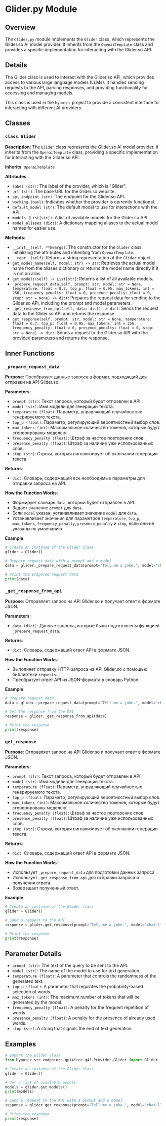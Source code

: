 # Glider.py Module

## Overview

The `Glider.py` module implements the `Glider` class, which represents the Glider.so AI model provider. It inherits from the `OpenaiTemplate` class and provides a specific implementation for interacting with the Glider.so API.

## Details

The Glider class is used to interact with the Glider.so API, which provides access to various large language models (LLMs). It handles sending requests to the API, parsing responses, and providing functionality for accessing and managing models.

This class is used in the `hypotez` project to provide a consistent interface for interacting with different AI providers.

## Classes

### `class Glider`

**Description**: The `Glider` class represents the Glider.so AI model provider. It inherits from the `OpenaiTemplate` class, providing a specific implementation for interacting with the Glider.so API.

**Inherits**: `OpenaiTemplate`

**Attributes**:

- `label (str)`: The label of the provider, which is "Glider".
- `url (str)`: The base URL for the Glider.so website.
- `api_endpoint (str)`: The endpoint for the Glider.so API.
- `working (bool)`: Indicates whether the provider is currently functional.
- `default_model (str)`: The default model to use for interactions with the API.
- `models (List[str])`: A list of available models for the Glider.so API.
- `model_aliases (dict)`: A dictionary mapping aliases to the actual model names for easier use.

**Methods**:

- `__init__(self, **kwargs)`:  The constructor for the `Glider` class, initializing the attributes and inheriting from `OpenaiTemplate`. 
- `__repr__(self)`: Returns a string representation of the `Glider` object.
- `get_model_name(self, model: str) -> str`: Retrieves the actual model name from the aliases dictionary or returns the model name directly if it is not an alias.
- `get_models(self) -> List[str]`: Returns a list of all available models.
- `_prepare_request_data(self, prompt: str, model: str = None, temperature: float = 0.7, top_p: float = 0.95, max_tokens: int = 256, frequency_penalty: float = 0, presence_penalty: float = 0, stop: str = None) -> dict`: Prepares the request data for sending to the Glider.so API, including the prompt and model parameters.
- `_get_response_from_api(self, data: dict) -> dict`: Sends the request data to the Glider.so API and returns the response.
- `get_response(self, prompt: str, model: str = None, temperature: float = 0.7, top_p: float = 0.95, max_tokens: int = 256, frequency_penalty: float = 0, presence_penalty: float = 0, stop: str = None) -> dict`: Sends a request to the Glider.so API with the provided parameters and returns the response.

## Inner Functions

### `_prepare_request_data`

**Purpose**: Преобразует данные запроса в формат, подходящий для отправки на API Glider.so.

**Parameters**:

- `prompt (str)`: Текст запроса, который будет отправлен в API.
- `model (str)`: Имя модели для генерации текста.
- `temperature (float)`: Параметр, управляющий случайностью генерируемого текста.
- `top_p (float)`: Параметр, регулирующий вероятностный выбор слов.
- `max_tokens (int)`: Максимальное количество токенов, которые будут сгенерированы моделью.
- `frequency_penalty (float)`: Штраф за частое повторение слов.
- `presence_penalty (float)`: Штраф за наличие уже использованных слов.
- `stop (str)`: Строка, которая сигнализирует об окончании генерации текста.

**Returns**:

- `dict`: Словарь, содержащий все необходимые параметры для отправки запроса на API.

**How the Function Works**:

- Формирует словарь `data`, который будет отправлен в API. 
- Задает значение `prompt` для `data`.
- Если `model` указан, устанавливает значение `model` для `data`.
- Устанавливает значения для параметров `temperature`, `top_p`, `max_tokens`, `frequency_penalty`, `presence_penalty` и `stop`, если они не указаны по умолчанию.

**Example**:

```python
# Create an instance of the Glider class
glider = Glider()

# Prepare request data with a prompt and a model
data = glider._prepare_request_data(prompt="Tell me a joke.", model="chat-llama-3-1-70b")

# Print the prepared request data
print(data)
```

### `_get_response_from_api`

**Purpose**: Отправляет запрос на API Glider.so и получает ответ в формате JSON.

**Parameters**:

- `data (dict)`: Данные запроса, которые были подготовлены функцией `_prepare_request_data`.

**Returns**:

- `dict`: Словарь, содержащий ответ API в формате JSON.

**How the Function Works**:

- Выполняет отправку HTTP-запроса на API Glider.so с помощью библиотеки `requests`.
- Преобразует ответ API из JSON-формата в словарь Python.

**Example**:

```python
# Prepare request data
data = glider._prepare_request_data(prompt="Tell me a joke.", model="chat-llama-3-1-70b")

# Get the response from the API
response = glider._get_response_from_api(data)

# Print the response
print(response)
```

### `get_response`

**Purpose**: Отправляет запрос на API Glider.so и получает ответ в формате JSON.

**Parameters**:

- `prompt (str)`: Текст запроса, который будет отправлен в API.
- `model (str)`: Имя модели для генерации текста.
- `temperature (float)`: Параметр, управляющий случайностью генерируемого текста.
- `top_p (float)`: Параметр, регулирующий вероятностный выбор слов.
- `max_tokens (int)`: Максимальное количество токенов, которые будут сгенерированы моделью.
- `frequency_penalty (float)`: Штраф за частое повторение слов.
- `presence_penalty (float)`: Штраф за наличие уже использованных слов.
- `stop (str)`: Строка, которая сигнализирует об окончании генерации текста.

**Returns**:

- `dict`: Словарь, содержащий ответ API в формате JSON.

**How the Function Works**:

- Использует `_prepare_request_data` для подготовки данных запроса.
- Использует `_get_response_from_api` для отправки запроса и получения ответа.
- Возвращает полученный ответ.

**Example**:

```python
# Create an instance of the Glider class
glider = Glider()

# Send a request to the API
response = glider.get_response(prompt="Tell me a joke.", model="chat-llama-3-1-70b")

# Print the response
print(response)
```

## Parameter Details

- `prompt (str)`: The text of the query to be sent to the API.
- `model (str)`: The name of the model to use for text generation.
- `temperature (float)`: A parameter that controls the randomness of the generated text.
- `top_p (float)`: A parameter that regulates the probability-based selection of words.
- `max_tokens (int)`: The maximum number of tokens that will be generated by the model.
- `frequency_penalty (float)`: A penalty for the frequent repetition of words.
- `presence_penalty (float)`: A penalty for the presence of already used words.
- `stop (str)`: A string that signals the end of text generation.

## Examples

```python
# Import the Glider class
from hypotez.src.endpoints.gpt4free.g4f.Provider.Glider import Glider

# Create an instance of the Glider class
glider = Glider()

# Get a list of available models
models = glider.get_models()
print(models)

# Send a request to the API with a prompt and a model
response = glider.get_response(prompt="Tell me a joke.", model="chat-llama-3-1-70b")

# Print the response
print(response)
```